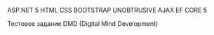 ASP.NET 5
HTML
CSS
BOOTSTRAP
UNOBTRUSIVE AJAX
EF CORE 5

Тестовое задание DMD (Digital Mind Development)
